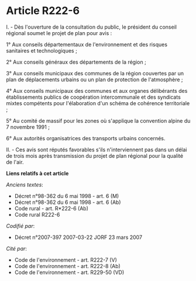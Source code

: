 # Article R222-6

I. - Dès l'ouverture de la consultation du public, le président du conseil régional soumet le projet de plan pour avis :

1° Aux conseils départementaux de l'environnement et des risques sanitaires et technologiques ;

2° Aux conseils généraux des départements de la région ;

3° Aux conseils municipaux des communes de la région couvertes par un plan de déplacements urbains ou un plan de protection
de l'atmosphère ;

4° Aux conseils municipaux des communes et aux organes délibérants des établissements publics de coopération intercommunale
et des syndicats mixtes compétents pour l'élaboration d'un schéma de cohérence territoriale ;

5° Au comité de massif pour les zones où s'applique la convention alpine du 7 novembre 1991 ;

6° Aux autorités organisatrices des transports urbains concernés.

II. - Ces avis sont réputés favorables s'ils n'interviennent pas dans un délai de trois mois après transmission du projet de
plan régional pour la qualité de l'air.

**Liens relatifs à cet article**

_Anciens textes_:

  - Décret n°98-362 du 6 mai 1998 - art. 6 (M)
  - Décret n°98-362 du 6 mai 1998 - art. 6 (Ab)
  - Code rural - art. R*222-6 (Ab)
  - Code rural R222-6

_Codifié par_:

  - Décret n°2007-397 2007-03-22 JORF 23 mars 2007

_Cité par_:

  - Code de l'environnement - art. R222-7 (V)
  - Code de l'environnement - art. R222-8 (Ab)
  - Code de l'environnement - art. R229-50 (VD)
